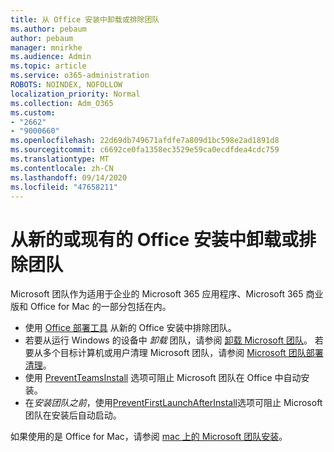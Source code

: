 ```yaml
---
title: 从 Office 安装中卸载或排除团队
ms.author: pebaum
author: pebaum
manager: mnirkhe
ms.audience: Admin
ms.topic: article
ms.service: o365-administration
ROBOTS: NOINDEX, NOFOLLOW
localization_priority: Normal
ms.collection: Adm_O365
ms.custom:
- "2662"
- "9000660"
ms.openlocfilehash: 22d69db749671afdfe7a809d1bc598e2ad1891d8
ms.sourcegitcommit: c6692ce0fa1358ec3529e59ca0ecdfdea4cdc759
ms.translationtype: MT
ms.contentlocale: zh-CN
ms.lasthandoff: 09/14/2020
ms.locfileid: "47658211"
---
```

# <a name="uninstall-or-exclude-teams-from-new-or-existing-office-installations"></a>从新的或现有的 Office 安装中卸载或排除团队

Microsoft 团队作为适用于企业的 Microsoft 365 应用程序、Microsoft 365 商业版和 Office for Mac 的一部分包括在内。

- 使用 [Office 部署工具](https://docs.microsoft.com/deployoffice/teams-install#how-to-exclude-microsoft-teams-from-new-installations-of-microsoft-365-apps) 从新的 Office 安装中排除团队。
- 若要从运行 Windows 的设备中 *卸载* 团队，请参阅 [卸载 Microsoft 团队](https://support.office.com/article/3b159754-3c26-4952-abe7-57d27f5f4c81)。 若要从多个目标计算机或用户清理 Microsoft 团队，请参阅 [Microsoft 团队部署清理](https://docs.microsoft.com/microsoftteams/scripts/powershell-script-teams-deployment-clean-up)。
- 使用 [PreventTeamsInstall](https://docs.microsoft.com/deployoffice/teams-install#use-group-policy-to-control-the-installation-of-microsoft-teams
) 选项可阻止 Microsoft 团队在 Office 中自动安装。
- 在*安装团队之前*，使用[PreventFirstLaunchAfterInstall](https://docs.microsoft.com/deployoffice/teams-install#use-group-policy-to-prevent-microsoft-teams-from-starting-automatically-after-installation)选项可阻止 Microsoft 团队在安装后自动启动。

如果使用的是 Office for Mac，请参阅 [mac 上的 Microsoft 团队安装](https://docs.microsoft.com/deployoffice/teams-install#microsoft-teams-installations-on-a-mac)。